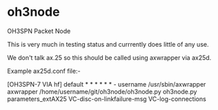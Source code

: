 # oh3node
OH3SPN Packet Node

This is very much in testing status and currrently does little of any use.

We don't talk ax.25 so this should be called using axwrapper via ax25d.

Example ax25d.conf file:-

[OH3SPN-7 VIA hf]
default  * * * * * *  - username  /usr/sbin/axwrapper axwrapper /home/username/git/oh3node/oh3node.py oh3node.py
parameters_extAX25 VC-disc-on-linkfailure-msg VC-log-connections

